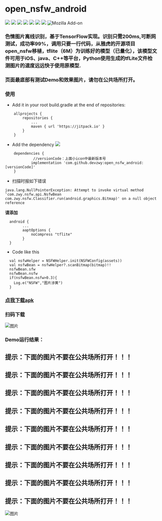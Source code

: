 # open_nsfw_android
[![](https://jitpack.io/v/devzwy/open_nsfw_android.svg)](https://jitpack.io/#devzwy/open_nsfw_android) [![](https://img.shields.io/badge/Base-TensorFlow-brightgreen.svg)](https://github.com/devzwy/open_nsfw_android) [![](https://img.shields.io/badge/license-Apache%202-green.svg)](https://www.apache.org/licenses/LICENSE-2.0)
[![](https://img.shields.io/badge/%E4%BD%9C%E8%80%85-赵文贇-orange.svg)](https://github.com/devzwy/open_nsfw_android) [![](https://img.shields.io/badge/QQ-3648415-brightgreen.svg)](https://github.com/devzwy/KUtils) [![](https://img.shields.io/badge/微信-admin_zwy-brightgreen.svg)](https://github.com/devzwy/open_nsfw_android) [![](https://img.shields.io/badge/Mail-dev_zwy@aliyun.com-green.svg)](https://github.com/devzwy/open_nsfw_android) ![Mozilla Add-on](https://img.shields.io/amo/stars/dustman.svg?label=stars&logo=1&logoColor=1&style=popout)

### 色情图片离线识别，基于TensorFlow实现。识别只需200ms,可断网测试，成功率99%，调用只要一行代码，从雅虎的开源项目open_nsfw移植，tflite（6M）为训练好的模型（已量化），该模型文件可用于iOS、java、C++等平台，Python使用生成的tfLite文件检测图片的速度远远快于使用原模型. 
### 页面最底部有测试Demo和效果图片，请勿在公共场所打开。  

### 使用
- Add it in your root build.gradle at the end of repositories:
```
	allprojects {
		repositories {
			...
			maven { url 'https://jitpack.io' }
		}
	}
```

- Add the dependency [![](https://jitpack.io/v/devzwy/open_nsfw_android.svg)](https://jitpack.io/#devzwy/open_nsfw_android)

```
	dependencies {
	         //versionCode：上面小icon中最新版本号
	        implementation 'com.github.devzwy:open_nsfw_android:[versionCode]'
	}

```
- 扫描时报如下错误
```
java.lang.NullPointerException: Attempt to invoke virtual method 'com.zwy.nsfw.api.NsfwBean com.zwy.nsfw.Classifier.run(android.graphics.Bitmap)' on a null object reference
```
__请添加__
```
  android {
        ...
        aaptOptions {
            noCompress "tflite"
        }
  }
```  


- Code like this

```
  val nsfwHelper = NSFWHelper.init(NSFWConfig(assets))
  val nsfwBean = nsfwHelper?.scanBitmap(bitmap)!!
  nsfwBean.sfw
  nsfwBean.nsfw
  if(nsfwBean.nsfw>0.3){
    Log.e("NSFW","图片涉黄")
  }
```

### [点我下载apk](https://fir.im/nsfw)

### 扫码下载

![图片](https://github.com/devzwy/open_nsfw_android/blob/master/img/2.png)

### Demo运行结果：
## 提示：下面的图片不要在公共场所打开！！！

## 提示：下面的图片不要在公共场所打开！！！

## 提示：下面的图片不要在公共场所打开！！！

## 提示：下面的图片不要在公共场所打开！！！

## 提示：下面的图片不要在公共场所打开！！！  

## 提示：下面的图片不要在公共场所打开！！！  

## 提示：下面的图片不要在公共场所打开！！！  

## 提示：下面的图片不要在公共场所打开！！！  

## 提示：下面的图片不要在公共场所打开！！！  



![图片](https://github.com/devzwy/open_nsfw_android/blob/master/img/1.png)
